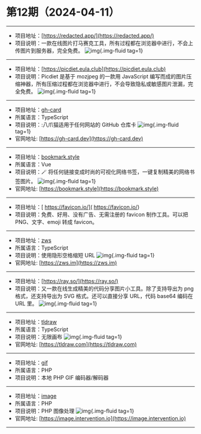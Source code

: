 # 第12期（2024-04-11）

---
- 项目地址：[https://redacted.app/](https://redacted.app/)
- 项目说明：一款在线图片打马赛克工具，所有过程都在浏览器中进行，不会上传图片到服务器，完全免费。
![img](/weekly/static/images/2024-04-11/1712800872.png){.img-fluid tag=1}
---
- 项目地址：[https://picdiet.eula.club](https://picdiet.eula.club)
- 项目说明：Picdiet 是基于 mozjpeg 的一款用 JavaScript 编写而成的图片压缩神器，所有压缩过程都在浏览器中进行，不会导致隐私或敏感图片泄漏，完全免费。
![img](/weekly/static/images/2024-04-11/1712801433.png){.img-fluid tag=1}
---
- 项目地址：[gh-card](https://github.com/nwtgck/gh-card)
- 所属语言：TypeScript
- 项目说明：:八爪猫适用于任何网站的 GitHub 仓库卡
![img](/weekly/static/images/2024-04-11/1712803777.png){.img-fluid tag=1}
- 官网地址: [https://gh-card.dev](https://gh-card.dev)
---
- 项目地址：[bookmark.style](https://github.com/xiaoluoboding/bookmark.style)
- 所属语言：Vue
- 项目说明：🪄 将任何链接变成时尚的可视化网络书签，一键复制精美的网络书签图片。
![img](/weekly/static/images/2024-04-11/1712805075.png){.img-fluid tag=1}
- 官网地址: [https://bookmark.style](https://bookmark.style)
---
- 项目地址：[ https://favicon.io/]( https://favicon.io/)
- 项目说明：免费、好用、没有广告、无需注册的 favicon 制作工具。可以把 PNG、文字、emoji 转成 favicon。
---

- 项目地址：[zws](https://github.com/zws-im/zws)
- 所属语言：TypeScript
- 项目说明：使用隐形空格缩短 URL
![img](/weekly/static/images/2024-04-11/1712811212.png){.img-fluid tag=1}
- 官网地址: [https://zws.im](https://zws.im)
---
- 项目地址：[https://ray.so/](https://ray.so/)
- 项目说明：又一款在线生成精美的代码分享图片小工具。除了支持导出为 png 格式，还支持导出为 SVG 格式。还可以直接分享 URL，代码 base64 编码在 URL 里。
![img](/weekly/static/images/2024-04-11/1712811519.png){.img-fluid tag=1}
---
- 项目地址：[tldraw](https://github.com/tldraw/tldraw)
- 所属语言：TypeScript
- 项目说明：无限画布
![img](/weekly/static/images/2024-04-11/1712813430.png){.img-fluid tag=1}
- 官网地址: [https://tldraw.com](https://tldraw.com)
---
- 项目地址：[gif](https://github.com/Intervention/gif)
- 所属语言：PHP
- 项目说明：本地 PHP GIF 编码器/解码器
---
- 项目地址：[image](https://github.com/Intervention/image)
- 所属语言：PHP
- 项目说明：PHP 图像处理
![img](/weekly/static/images/2024-04-11/1712837185.png){.img-fluid tag=1}
- 官网地址: [https://image.intervention.io](https://image.intervention.io)
---